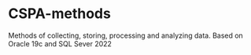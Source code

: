 # CSPA-methods
Methods of collecting, storing, processing and analyzing data. Based on Oracle 19c and SQL Sever 2022

